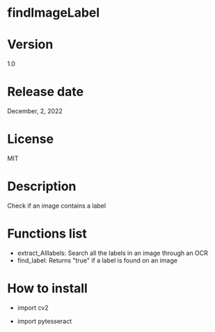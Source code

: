 # findImageLabel

# Version

1.0

# Release date

December, 2, 2022

# License

MIT

# Description

Check if an image contains a label

# Functions list

- extract_Alllabels: Search all the labels in an image through an OCR
- find_label: Returns "true" if a label is found on an image

# How to install

- import cv2


- import pytesseract



